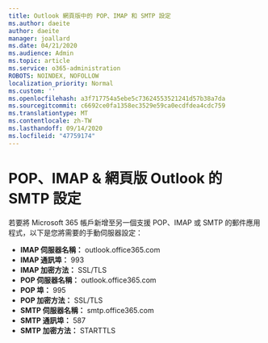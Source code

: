 ```yaml
---
title: Outlook 網頁版中的 POP、IMAP 和 SMTP 設定
ms.author: daeite
author: daeite
manager: joallard
ms.date: 04/21/2020
ms.audience: Admin
ms.topic: article
ms.service: o365-administration
ROBOTS: NOINDEX, NOFOLLOW
localization_priority: Normal
ms.custom: ''
ms.openlocfilehash: a3f717754a5ebe5c73624553521241d57b38a7da
ms.sourcegitcommit: c6692ce0fa1358ec3529e59ca0ecdfdea4cdc759
ms.translationtype: MT
ms.contentlocale: zh-TW
ms.lasthandoff: 09/14/2020
ms.locfileid: "47759174"
---
```

# <a name="pop-imap--smtp-settings-for-outlook-on-the-web"></a>POP、IMAP & 網頁版 Outlook 的 SMTP 設定

若要將 Microsoft 365 帳戶新增至另一個支援 POP、IMAP 或 SMTP 的郵件應用程式，以下是您將需要的手動伺服器設定：
  
- **IMAP 伺服器名稱：** outlook.office365.com
- **IMAP 通訊埠：** 993
- **IMAP 加密方法：** SSL/TLS
- **POP 伺服器名稱：** outlook.office365.com  
- **POP 埠：** 995  
- **POP 加密方法：** SSL/TLS  
- **SMTP 伺服器名稱：** smtp.office365.com
- **SMTP 通訊埠：** 587
- **SMTP 加密方法：** STARTTLS
